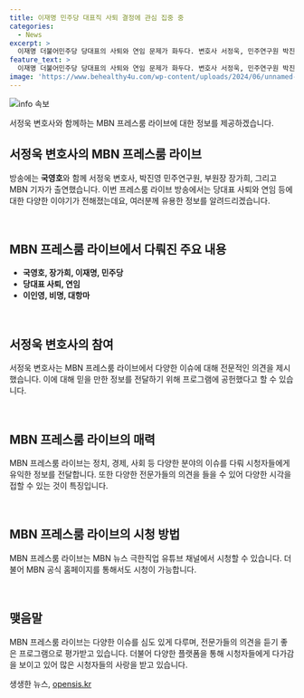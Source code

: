 ```yaml
---
title: 이재명 민주당 대표직 사퇴 결정에 관심 집중 중
categories:
  - News
excerpt: >
  이재명 더불어민주당 당대표의 사퇴와 연임 문제가 화두다. 변호사 서정욱, 민주연구원 박진영 등이 논설에 참여해 뜨거운 토론이 이어졌다. 이재명의 비명을 대항하던 이인영의 입장도 주목받았다.
feature_text: >
  이재명 더불어민주당 당대표의 사퇴와 연임 문제가 화두다. 변호사 서정욱, 민주연구원 박진영 등이 논설에 참여해 뜨거운 토론이 이어졌다. 이재명의 비명을 대항하던 이인영의 입장도 주목받았다.
image: 'https://www.behealthy4u.com/wp-content/uploads/2024/06/unnamed-file.png'
---
```


<p><img src="https://www.behealthy4u.com/wp-content/uploads/2024/06/unnamed-file.png" alt="info 속보" /></p>

<p>서정욱 변호사와 함께하는 MBN 프레스룸 라이브에 대한 정보를 제공하겠습니다.</p>

<h2 data-ke-size="size26">서정욱 변호사의 MBN 프레스룸 라이브</h2>

<p>방송에는 <b>국영호</b>와 함께 서정욱 변호사, 박진영 민주연구원, 부원장 장가희, 그리고 MBN 기자가 출연했습니다. 이번 프레스룸 라이브 방송에서는 당대표 사퇴와 연임 등에 대한 다양한 이야기가 전해졌는데요, 여러분께 유용한 정보를 알려드리겠습니다.</p>

<p data-ke-size="size16">&nbsp;</p>

<h2 data-ke-size="size26">MBN 프레스룸 라이브에서 다뤄진 주요 내용</h2>

<ul>
  <li><b>국영호, 장가희, 이재명, 민주당</b></li>
  <li><b>당대표 사퇴, 연임</b></li>
  <li><b>이인영, 비명, 대항마</b></li>
</ul>

<p data-ke-size="size16">&nbsp;</p>

<h2 data-ke-size="size26">서정욱 변호사의 참여</h2>

<p>서정욱 변호사는 MBN 프레스룸 라이브에서 다양한 이슈에 대해 전문적인 의견을 제시했습니다. 이에 대해 믿을 만한 정보를 전달하기 위해 프로그램에 공헌했다고 할 수 있습니다.</p>

<p data-ke-size="size16">&nbsp;</p>

<h2 data-ke-size="size26">MBN 프레스룸 라이브의 매력</h2>

<p>MBN 프레스룸 라이브는 정치, 경제, 사회 등 다양한 분야의 이슈를 다뤄 시청자들에게 유익한 정보를 전달합니다. 또한 다양한 전문가들의 의견을 들을 수 있어 다양한 시각을 접할 수 있는 것이 특징입니다. </p>

<p data-ke-size="size16">&nbsp;</p>

<h2 data-ke-size="size26">MBN 프레스룸 라이브의 시청 방법</h2>

<p>MBN 프레스룸 라이브는 MBN 뉴스 극한직업 유튜브 채널에서 시청할 수 있습니다. 더불어 MBN 공식 홈페이지를 통해서도 시청이 가능합니다.</p>

<p data-ke-size="size16">&nbsp;</p>

<h2 data-ke-size="size26">맺음말</h2>

<p>MBN 프레스룸 라이브는 다양한 이슈를 심도 있게 다루며, 전문가들의 의견을 듣기 좋은 프로그램으로 평가받고 있습니다. 더불어 다양한 플랫폼을 통해 시청자들에게 다가감을 보이고 있어 많은 시청자들의 사랑을 받고 있습니다.</p>
생생한 뉴스, <a href="https://opensis.kr" rel="dofollow">opensis.kr</a>


